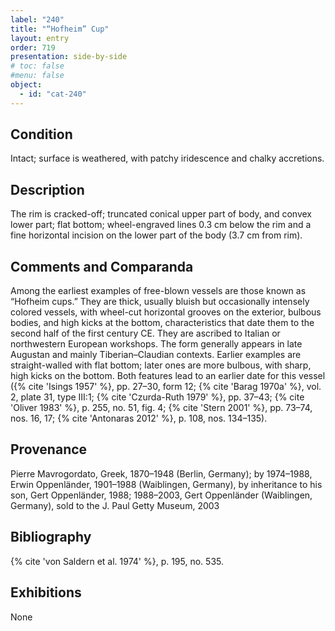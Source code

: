 ```yaml
---
label: "240"
title: "“Hofheim” Cup"
layout: entry
order: 719
presentation: side-by-side
# toc: false
#menu: false 
object:
  - id: "cat-240"
---
```


## Condition

Intact; surface is weathered, with patchy iridescence and chalky accretions.

## Description

The rim is cracked-off; truncated conical upper part of body, and convex lower part; flat bottom; wheel-engraved lines 0.3 cm below the rim and a fine horizontal incision on the lower part of the body (3.7 cm from rim).

## Comments and Comparanda

Among the earliest examples of free-blown vessels are those known as “Hofheim cups.” They are thick, usually bluish but occasionally intensely colored vessels, with wheel-cut horizontal grooves on the exterior, bulbous bodies, and high kicks at the bottom, characteristics that date them to the second half of the first century CE. They are ascribed to Italian or northwestern European workshops. The form generally appears in late Augustan and mainly Tiberian–Claudian contexts. Earlier examples are straight-walled with flat bottom; later ones are more bulbous, with sharp, high kicks on the bottom. Both features lead to an earlier date for this vessel ({% cite 'Isings 1957' %}, pp. 27–30, form 12; {% cite 'Barag 1970a' %}, vol. 2, plate 31, type III:1; {% cite 'Czurda-Ruth 1979' %}, pp. 37–43;  {% cite 'Oliver 1983' %}, p. 255, no. 51, fig. 4; {% cite 'Stern 2001' %}, pp. 73–74, nos. 16, 17; {% cite 'Antonaras 2012' %}, p. 108, nos. 134–135).

## Provenance

Pierre Mavrogordato, Greek, 1870–1948 (Berlin, Germany); by 1974–1988, Erwin Oppenländer, 1901–1988 (Waiblingen, Germany), by inheritance to his son, Gert Oppenländer, 1988; 1988–2003, Gert Oppenländer (Waiblingen, Germany), sold to the J. Paul Getty Museum, 2003

## Bibliography

{% cite 'von Saldern et al. 1974' %}, p. 195, no. 535.

## Exhibitions

None